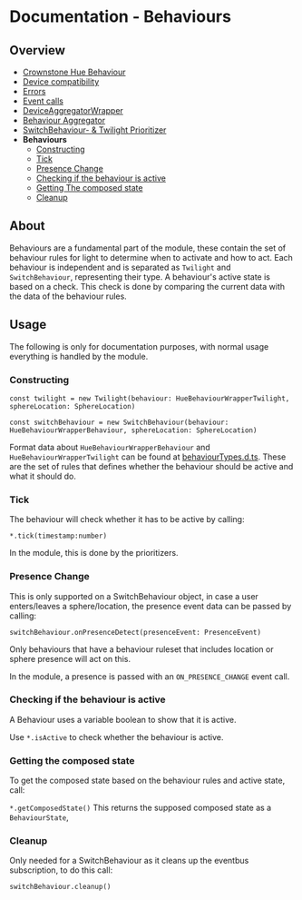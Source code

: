 # Documentation - Behaviours

## Overview

- [Crownstone Hue Behaviour](/documentation/CrownstoneHueBehaviour.md)
- [Device compatibility](/documentation/DeviceSupport.md)
- [Errors](/documentation/Errors.md)
- [Event calls](/documentation/EventCalls.md) 
- [DeviceAggregatorWrapper](/documentation/DeviceBehaviourWrapper.md)
- [Behaviour Aggregator](/documentation/BehaviourAggregator.md)
- [SwitchBehaviour- & Twilight Prioritizer](/documentation/Prioritizer.md)
- **Behaviours**
  - [Constructing](#constructing)
  - [Tick](#tick)
  - [Presence Change](#presence-change)
  - [Checking if the behaviour is active](#checking-if-the-behaviour-is-active)
  - [Getting The composed state](#getting-the-composed-state)
  - [Cleanup](#cleanup) 

## About

Behaviours are a fundamental part of the module, these contain the set of behaviour rules for light to determine when to activate and how to act. Each behaviour is independent and is separated as `Twilight` and `SwitchBehaviour`, representing their type. A behaviour's active state is based on a check. This check is done by comparing the current data with the data of the behaviour rules.

## Usage
The following is only for documentation purposes, with normal usage everything is handled by the module.
### Constructing

`const twilight = new Twilight(behaviour: HueBehaviourWrapperTwilight, sphereLocation: SphereLocation)`

`const switchBehaviour = new SwitchBehaviour(behaviour: HueBehaviourWrapperBehaviour, sphereLocation: SphereLocation)`

Format data about `HueBehaviourWrapperBehaviour` and `HueBehaviourWrapperTwilight` can be found at [behaviourTypes.d.ts](/3src/declarations/behaviourTypes.d.ts). These are the set of rules that defines whether the behaviour should be active and what it should do.

### Tick

The behaviour will check whether it has to be active by calling:

`*.tick(timestamp:number)`

In the module, this is done by the prioritizers.

### Presence Change

This is only supported on a SwitchBehaviour object, in case a user enters/leaves a sphere/location, the presence event data can be passed by calling:

`switchBehaviour.onPresenceDetect(presenceEvent: PresenceEvent)`

Only behaviours that have a behaviour ruleset that includes location or sphere presence will act on this.

In the module, a presence is passed with an `ON_PRESENCE_CHANGE` event call.

### Checking if the behaviour is active

A Behaviour uses a variable boolean to show that it is active.

Use `*.isActive` to check whether the behaviour is active.

### Getting the composed state

To get the composed state based on the behaviour rules and active state, call:

`*.getComposedState()`
This returns the supposed composed state as a `BehaviourState`,


### Cleanup

Only needed for a SwitchBehaviour as it cleans up the eventbus subscription, to do this call:

`switchBehaviour.cleanup()`